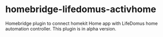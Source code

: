 # homebridge-lifedomus-activhome

Homebridge plugin to connect homekit Home app with LifeDomus home automation controller.
This plugin is in alpha version.
